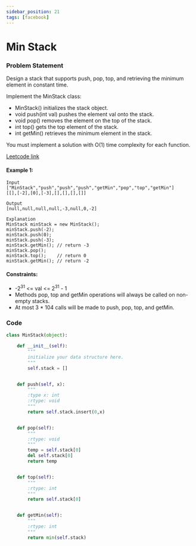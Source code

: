 ```yaml
---
sidebar_position: 21
tags: [facebook]
---
```


# Min Stack

### Problem Statement

Design a stack that supports push, pop, top, and retrieving the minimum element in constant time.

Implement the MinStack class:

- MinStack() initializes the stack object.
- void push(int val) pushes the element val onto the stack.
- void pop() removes the element on the top of the stack.
- int top() gets the top element of the stack.
- int getMin() retrieves the minimum element in the stack.

You must implement a solution with O(1) time complexity for each function.

[Leetcode link](https://leetcode.com/problems/min-stack)

#### Example 1:

```
Input
["MinStack","push","push","push","getMin","pop","top","getMin"]
[[],[-2],[0],[-3],[],[],[],[]]

Output
[null,null,null,null,-3,null,0,-2]

Explanation
MinStack minStack = new MinStack();
minStack.push(-2);
minStack.push(0);
minStack.push(-3);
minStack.getMin(); // return -3
minStack.pop();
minStack.top();    // return 0
minStack.getMin(); // return -2
```

#### Constraints:

- -2<sup>31</sup> <= val <= 2<sup>31</sup> - 1
- Methods pop, top and getMin operations will always be called on non-empty stacks.
- At most 3 \* 104 calls will be made to push, pop, top, and getMin.

### Code

```python title="Python Code"
class MinStack(object):

    def __init__(self):
        """
        initialize your data structure here.
        """
        self.stack = []


    def push(self, x):
        """
        :type x: int
        :rtype: void
        """
        return self.stack.insert(0,x)


    def pop(self):
        """
        :rtype: void
        """
        temp = self.stack[0]
        del self.stack[0]
        return temp


    def top(self):
        """
        :rtype: int
        """
        return self.stack[0]


    def getMin(self):
        """
        :rtype: int
        """
        return min(self.stack)
```
